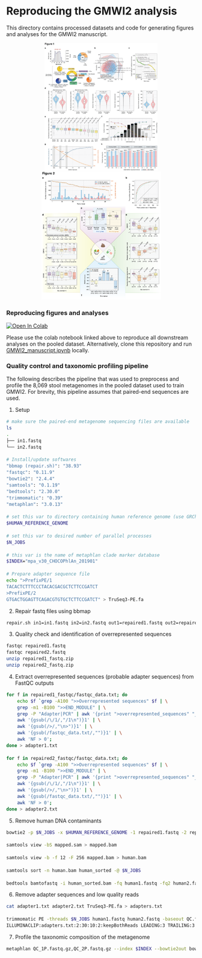 # Reproducing the GMWI2 analysis

This directory contains processed datasets and code for generating figures and analyses for the GMWI2 manuscript. 

<div align="center">
  <img src="../images/Fig.1_v8.png" width="300"/> <img src="../images/Fig.2_v7.png" width="317"/> 
</div>

### Reproducing figures and analyses
[![Open In Colab](https://colab.research.google.com/assets/colab-badge.svg)](https://google.com)

Please use the colab notebook linked above to reproduce all downstream analyses on the pooled dataset. 
Alternatively, clone this repository and run [GMWI2_manuscript.ipynb](https://github.com/danielchang2002/GMWI2/blob/main/manuscript2/GMWI2_manuscript.ipynb) locally.

### Quality control and taxonomic profiling pipeline

The following describes the pipeline that was used to preprocess and profile the 8,069 stool metagenomes in the pooled dataset used to train GMWI2.
For brevity, this pipeline assumes that paired-end sequences are used.

1. Setup
```bash
# make sure the paired-end metagenome sequencing files are available
ls 
.
├── in1.fastq
└── in2.fastq

# Install/update softwares
"bbmap (repair.sh)": "38.93"
"fastqc": "0.11.9"
"bowtie2": "2.4.4"
"samtools": "0.1.19"
"bedtools": "2.30.0"
"trimmomatic": "0.39"
"metaphlan": "3.0.13"

# set this var to directory containing human reference genome (use GRCh38/hg38)
$HUMAN_REFERENCE_GENOME

# set this var to desired number of parallel processes
$N_JOBS

# this var is the name of metaphlan clade marker database
$INDEX="mpa_v30_CHOCOPhlAn_201901"

# Prepare adapter sequence file
echo ">PrefixPE/1
TACACTCTTTCCCTACACGACGCTCTTCCGATCT
>PrefixPE/2
GTGACTGGAGTTCAGACGTGTGCTCTTCCGATCT" > TruSeq3-PE.fa
```

2. Repair fastq files using bbmap
```bash
repair.sh in1=in1.fastq in2=in2.fastq out1=repaired1.fastq out2=repaired2.fastq outs=garbage
```

3. Quality check and identification of overrepresented sequences

```bash
fastqc repaired1.fastq
fastqc repaired2.fastq
unzip repaired1_fastq.zip
unzip repaired2_fastq.zip
```

4. Extract overrepresented sequences (probable adapter sequences) from FastQC outputs
```bash
for f in repaired1_fastqc/fastqc_data.txt; do
    echo $f `grep -A100 ">>Overrepresented sequences" $f | \
    grep -m1 -B100 ">>END_MODULE" | \
    grep -P "Adapter|PCR" | awk '{print ">overrepresented_sequences" "_" ++c "/1" $1}'` | \
    awk '{gsub(/\/1/,"/1\n")}1' | \
    awk '{gsub(/>/,"\n>")}1' | \
    awk '{gsub(/fastqc_data.txt/,"")}1' | \
    awk 'NF > 0';
done > adapter1.txt

for f in repaired2_fastqc/fastqc_data.txt; do
    echo $f `grep -A100 ">>Overrepresented sequences" $f | \
    grep -m1 -B100 ">>END_MODULE" | \
    grep -P "Adapter|PCR" | awk '{print ">overrepresented_sequences" "_" ++c "/1" $1}'` | \
    awk '{gsub(/\/1/,"/1\n")}1' | \
    awk '{gsub(/>/,"\n>")}1' | \
    awk '{gsub(/fastqc_data.txt/,"")}1' | \
    awk 'NF > 0';
done > adapter2.txt
```
5. Remove human DNA contaminants
```bash
bowtie2 -p $N_JOBS -x $HUMAN_REFERENCE_GENOME -1 repaired1.fastq -2 repaired2.fastq -S mapped.sam

samtools view -bS mapped.sam > mapped.bam

samtools view -b -f 12 -F 256 mapped.bam > human.bam

samtools sort -n human.bam human_sorted -@ $N_JOBS

bedtools bamtofastq -i human_sorted.bam -fq human1.fastq -fq2 human2.fastq
```

6. Remove adapter sequences and low quality reads
```bash
cat adapter1.txt adapter2.txt TruSeq3-PE.fa > adapters.txt

trimmomatic PE -threads $N_JOBS human1.fastq human2.fastq -baseout QC.fastq.gz \
ILLUMINACLIP:adapters.txt:2:30:10:2:keepBothReads LEADING:3 TRAILING:3 MINLEN:60
```

7. Profile the taxonomic composition of the metagenome
```bash
metaphlan QC_1P.fastq.gz,QC_2P.fastq.gz --index $INDEX --bowtie2out bowtie2out.bowtie2.bz2 --nproc $N_JOBS --input_type fastq -o profiled_metaphlan3.txt --add_viruses --unknown_estimation
```
